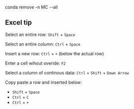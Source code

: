 conda remove -n MC --all

## Excel tip

Select an entire row: ``Shift`` + ``Space``

Select an entire column: ``Ctrl`` + ``Space``

Insert a new row: ``Ctrl`` + ``+`` (below the actual row)

Enter a cell wihout overide: ``F2``

Select a column of continous data: ``Ctrl`` + ``Shift`` + ``Down Arrow`` 

Copy paste a row and inserted below: 
- ``Shift`` + ``Space``
- ``Ctrl`` + ``C``
- ``Ctrl`` + ``+``








